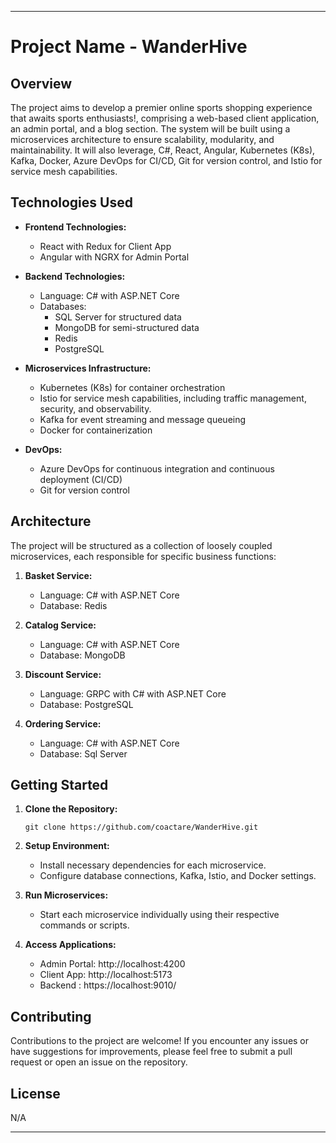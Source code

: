 
---
# Project Name - WanderHive

## Overview

The project aims to develop a premier online sports shopping experience that awaits sports enthusiasts!, comprising a web-based client application, an admin portal, and a blog section. The system will be built using a microservices architecture to ensure scalability, modularity, and maintainability. It will also leverage, C#, React, Angular, Kubernetes (K8s), Kafka, Docker, Azure DevOps for CI/CD, Git for version control, and Istio for service mesh capabilities.

## Technologies Used

- **Frontend Technologies:**
  - React with Redux for Client App
  - Angular with NGRX for Admin Portal
  
- **Backend Technologies:**
  - Language: C# with ASP.NET Core
  - Databases:
    - SQL Server for structured data 
    - MongoDB for semi-structured data 
    - Redis
    - PostgreSQL

- **Microservices Infrastructure:**
  - Kubernetes (K8s) for container orchestration
  - Istio for service mesh capabilities, including traffic management, security, and observability.
  - Kafka for event streaming and message queueing
  - Docker for containerization

- **DevOps:**
  - Azure DevOps for continuous integration and continuous deployment (CI/CD)
  - Git for version control

## Architecture

The project will be structured as a collection of loosely coupled microservices, each responsible for specific business functions:

1. **Basket Service:**
   - Language: C# with ASP.NET Core
   - Database: Redis
 

2. **Catalog Service:**
   - Language: C# with ASP.NET Core
   - Database: MongoDB

3. **Discount Service:**
   - Language: GRPC with C# with ASP.NET Core
   - Database: PostgreSQL

4. **Ordering Service:**
   - Language: C# with ASP.NET Core
   - Database: Sql Server


## Getting Started

1. **Clone the Repository:**
   ```
   git clone https://github.com/coactare/WanderHive.git
   ```

2. **Setup Environment:**
   - Install necessary dependencies for each microservice.
   - Configure database connections, Kafka, Istio, and Docker settings.

3. **Run Microservices:**
   - Start each microservice individually using their respective commands or scripts.

4. **Access Applications:**
   - Admin Portal: http://localhost:4200
   - Client App: http://localhost:5173
   - Backend : https://localhost:9010/

## Contributing

Contributions to the project are welcome! If you encounter any issues or have suggestions for improvements, please feel free to submit a pull request or open an issue on the repository.

## License

N/A

---